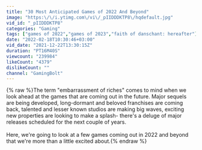 ```yaml
---
title: "30 Most Anticipated Games of 2022 And Beyond"
image: "https:\/\/i.ytimg.com\/vi\/_pIIDDDKTP8\/hqdefault.jpg"
vid_id: "_pIIDDDKTP8"
categories: "Gaming"
tags: ["games of 2022","games of 2023","faith of danschant: hereafter"]
date: "2022-02-18T10:30:46+03:00"
vid_date: "2021-12-22T13:30:15Z"
duration: "PT16M40S"
viewcount: "239984"
likeCount: "4379"
dislikeCount: ""
channel: "GamingBolt"
---
```

{% raw %}The term &quot;embarrassment of riches&quot; comes to mind when we look ahead at the games that are coming out in the future. Major sequels are being developed, long-dormant and beloved franchises are coming back, talented and lesser known studios are making big waves, exciting new properties are looking to make a splash- there's a deluge of major releases scheduled for the next couple of years. <br /><br />Here, we're going to look at a few games coming out in 2022 and beyond that we're more than a little excited about.{% endraw %}
